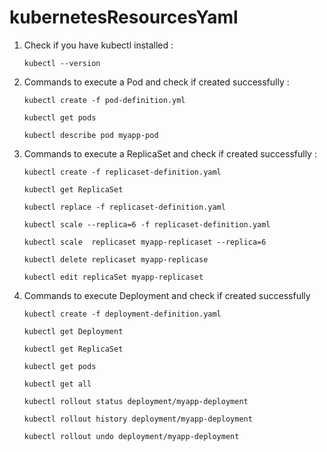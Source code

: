 # kubernetesResourcesYaml

1. Check if you have kubectl installed :

    `kubectl --version`
 
2. Commands to execute a Pod and check if created successfully :
   
     `kubectl create -f pod-definition.yml`
   
     `kubectl get pods`
   
     `kubectl describe pod myapp-pod`
   
4. Commands to execute a ReplicaSet and check if created successfully :
   
     `kubectl create -f replicaset-definition.yaml`
   
     `kubectl get ReplicaSet`
   
    `kubectl replace -f replicaset-definition.yaml`
    
    `kubectl scale --replica=6 -f replicaset-definition.yaml`
    
    `kubectl scale  replicaset myapp-replicaset --replica=6 `
    
    `kubectl delete replicaset myapp-replicase`
    
    `kubectl edit replicaSet myapp-replicaset`
   
6. Commands to execute Deployment and check if created successfully
   
      `kubectl create -f deployment-definition.yaml`
   
      `kubectl get Deployment`
      
      `kubectl get ReplicaSet`
      
      `kubectl get pods`
      
      `kubectl get all`
      
      `kubectl rollout status deployment/myapp-deployment`
   
      `kubectl rollout history deployment/myapp-deployment`
   
      `kubectl rollout undo deployment/myapp-deployment`
      





